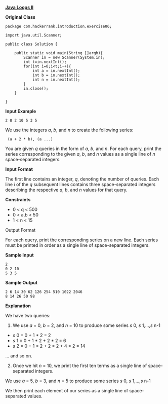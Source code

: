 **[Java Loops II](https://www.hackerrank.com/challenges/java-loops/problem?isFullScreen=true)**

**Original Class**
```
package com.hackerrank.introduction.exercise06;

import java.util.Scanner;

public class Solution {

    public static void main(String []argh){
        Scanner in = new Scanner(System.in);
        int t=in.nextInt();
        for(int i=0;i<t;i++){
            int a = in.nextInt();
            int b = in.nextInt();
            int n = in.nextInt();
        }
        in.close();
    }
    
}

```

**Input Example**

```
2 0 2 10 5 3 5
```

We use the integers _a_, _b_, and _n_ to create the following series:
```
 (a + 2 * b), (a ...)
```

You are given _q_ queries in the form of _a_, _b_, and _n_. For each query, print the series corresponding to the given _a_, _b_, and _n_ values as a single line of _n_ space-separated integers.

**Input Format**

The first line contains an integer, _q_, denoting the number of queries.
Each line _i_ of the _q_ subsequent lines contains three space-separated integers describing the respective _a_, _b_, and _n_ values for that query.

**Constraints**

- 0 < q < 500
- 0 < a,b < 50
- 1 < n < 15

Output Format

For each query, print the corresponding series on a new line. Each series must be printed in order as a single line of  space-separated integers.

**Sample Input**

```
2
0 2 10
5 3 5
```

**Sample Output**

```
2 6 14 30 62 126 254 510 1022 2046
8 14 26 50 98
```

**Explanation**

We have two queries:

1. We use _a_ = 0, _b_ = 2, and _n_ = 10 to produce some series _s_ 0, _s_ 1,...,_s_ n-1

- _s_ 0 = 0 + 1 * 2 = 2
- _s_ 1 = 0 + 1 * 2 + 2 * 2 = 6
- _s_ 2 = 0 + 1 * 2 + 2 * 2 + 4 * 2 = 14

... and so on.

2. Once we hit _n_ = 10, we print the first ten terms as a single line of space-separated integers.

We use _a_ = 5, _b_ = 3, and _n_ = 5 to produce some series _s_ 0, _s_ 1,...,_s_ n-1

We then print each element of our series as a single line of space-separated values.
